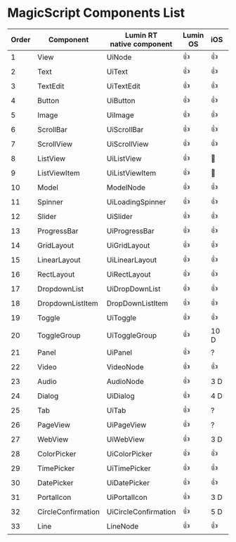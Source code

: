 ﻿# MagicScript Components List

Order | Component | Lumin RT<br>native component | Lumin OS | iOS | Android | Test<br>Links
------|-----------|----------|-------------|-----|---------|---------|
 1 | View | UiNode | 👍 | 👍 | 👍 | [link](coverage/View.md)
 2 | Text | UiText | 👍 | 👍 | 👍 | [link](coverage/Text.md)
 3 | TextEdit | UiTextEdit | 👍 | 👍 | 👍 | [link](coverage/TextEdit.md)
 4 | Button | UiButton | 👍 | 👍 | 👍 | [link](coverage/Button.md)
 5 | Image | UiImage | 👍 | 👍 | 👍 | [link](coverage/Image.md)
 6 | ScrollBar | UiScrollBar | 👍 | 👍 | 👍 | [link](coverage/ScrollBar.md)
 7 | ScrollView | UiScrollView | 👍 | 👍 | 🚧 |
 8 | ListView | UiListView | 👍 | 🚧 | 6 D |
 9 | ListViewItem | UiListViewItem | 👍 | 🚧 | 3 D |
10 | Model | ModelNode | 👍 | 👍 | 👍 | [link](coverage/Model.md)
11 | Spinner | UiLoadingSpinner | 👍 | 👍| 👍 | [link](coverage/Spinner.md)
12 | Slider | UiSlider | 👍 | 👍 | 👍 | [link](coverage/Slider.md)
13 | ProgressBar | UiProgressBar | 👍 | 👍 | 👍 | [link](coverage/ProgressBar.md)
14 | GridLayout | UiGridLayout | 👍 | 👍 | 👍 | [link](coverage/GridLayout.md)
15 | LinearLayout | UiLinearLayout | 👍 | 👍 | 🚧 | [link](coverage/LinearLayout.md)
16 | RectLayout | UiRectLayout | 👍 | 👍 | 👍 | [link](coverage/RectLayout.md)
17 | DropdownList | UiDropDownList | 👍 | 👍 | 🚧 | [link](coverage/DropdownList.md)
18 | DropdownListItem | DropDownListItem | 👍 | 👍 | 👍 | [link](coverage/DropdownListItem.md)
19 | Toggle | UiToggle | 👍 | 👍 | 👍 | [link](coverage/Toggle.md)
20 | ToggleGroup | UiToggleGroup | 👍 | 10 D | 2 D |
21 | Panel | UiPanel | 👍 | ? | 2 D |
22 | Video | VideoNode | 👍 | 👍 | 👍 | [link](coverage/Video.md)
23 | Audio | AudioNode | 👍 | 3 D | 4 D |
24 | Dialog | UiDialog | 👍 | 4 D | 3 D |
25 | Tab | UiTab | 👍 | ? | 3 D |
26 | PageView | UiPageView | 👍 | ? | 2.5 D |
27 | WebView | UiWebView | 👍 | 3 D | 👍|  [link](coverage/WebView.md)
28 | ColorPicker | UiColorPicker | 👍 | 👍 | 👍 | [link](coverage/ColorPicker.md)
29 | TimePicker | UiTimePicker | 👍 | 👍 | 4 D | [link](coverage/TimePicker.md)
30 | DatePicker | UiDatePicker | 👍 | 👍 | 4 D | [link](coverage/DatePicker.md)
31 | PortalIcon | UiPortalIcon | 👍 | 3 D | ? |
32 | CircleConfirmation | UiCircleConfirmation | 👍 | 5 D | 2 D
33 | Line | LineNode | 👍 | 👍 | 👍 | [link](coverage/Line.md)
